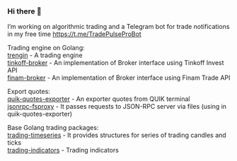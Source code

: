 ### Hi there 👋 

I’m working on algorithmic trading and a Telegram bot for trade notifications in my free time 
https://t.me/TradePulseProBot

Trading engine on Golang:\
[trengin](https://github.com/evsamsonov/trengin) - A trading engine\
[tinkoff-broker](https://github.com/evsamsonov/tinkoff-broker) - An implementation of Broker interface using Tinkoff Invest API\
[finam-broker](https://github.com/evsamsonov/finam-broker) - An implementation of Broker interface using Finam Trade API 

Export quotes:\
[quik-quotes-exporter](https://github.com/evsamsonov/quik-quotes-exporter) - An exporter quotes from QUIK terminal\
[jsonrpc-fsproxy](https://github.com/evsamsonov/jsonrpc-fsproxy) - It passes requests to JSON-RPC server via files (using in quik-quotes-exporter)

Base Golang trading packages:\
[trading-timeseries](https://github.com/evsamsonov/trading-timeseries) - It provides structures for series of trading candles and ticks\
[trading-indicators](https://github.com/evsamsonov/trading-indicators) - Trading indicators

<!--
**evsamsonov/evsamsonov** is a ✨ _special_ ✨ repository because its `README.md` (this file) appears on your GitHub profile.

Here are some ideas to get you started:

- 🔭 I’m currently working on ...
- 🌱 I’m currently learning ...
- 👯 I’m looking to collaborate on ...
- 🤔 I’m looking for help with ...
- 💬 Ask me about ...
- 📫 How to reach me: ...
- 😄 Pronouns: ...
- ⚡ Fun fact: ...
-->
